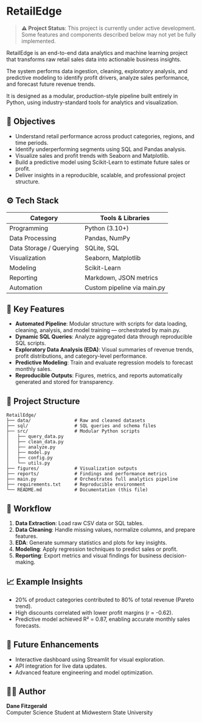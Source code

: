 # RetailEdge

> **⚠️ Project Status**: This project is currently under active development. Some features and components described below may not yet be fully implemented.

RetailEdge is an end-to-end data analytics and machine learning project that transforms raw retail sales data into actionable business insights.

The system performs data ingestion, cleaning, exploratory analysis, and predictive modeling to identify profit drivers, analyze sales performance, and forecast future revenue trends.

It is designed as a modular, production-style pipeline built entirely in Python, using industry-standard tools for analytics and visualization.

## 🎯 Objectives

- Understand retail performance across product categories, regions, and time periods.
- Identify underperforming segments using SQL and Pandas analysis.
- Visualize sales and profit trends with Seaborn and Matplotlib.
- Build a predictive model using Scikit-Learn to estimate future sales or profit.
- Deliver insights in a reproducible, scalable, and professional project structure.

## ⚙️ Tech Stack

| Category | Tools & Libraries |
|----------|-------------------|
| Programming | Python (3.10+) |
| Data Processing | Pandas, NumPy |
| Data Storage / Querying | SQLite, SQL |
| Visualization | Seaborn, Matplotlib |
| Modeling | Scikit-Learn |
| Reporting | Markdown, JSON metrics |
| Automation | Custom pipeline via main.py |

## 🧠 Key Features

- **Automated Pipeline**: Modular structure with scripts for data loading, cleaning, analysis, and model training — orchestrated by main.py.
- **Dynamic SQL Queries**: Analyze aggregated data through reproducible SQL scripts.
- **Exploratory Data Analysis (EDA)**: Visual summaries of revenue trends, profit distributions, and category-level performance.
- **Predictive Modeling**: Train and evaluate regression models to forecast monthly sales.
- **Reproducible Outputs**: Figures, metrics, and reports automatically generated and stored for transparency.

## 📂 Project Structure

```
RetailEdge/
├── data/                # Raw and cleaned datasets
├── sql/                 # SQL queries and schema files
├── src/                 # Modular Python scripts
│   ├── query_data.py
│   ├── clean_data.py
│   ├── analyze.py
│   ├── model.py
│   ├── config.py
│   └── utils.py
├── figures/             # Visualization outputs
├── reports/             # Findings and performance metrics
├── main.py              # Orchestrates full analytics pipeline
├── requirements.txt     # Reproducible environment
└── README.md            # Documentation (this file)
```

## 🚀 Workflow

1. **Data Extraction**: Load raw CSV data or SQL tables.
2. **Data Cleaning**: Handle missing values, normalize columns, and prepare features.
3. **EDA**: Generate summary statistics and plots for key insights.
4. **Modeling**: Apply regression techniques to predict sales or profit.
5. **Reporting**: Export metrics and visual findings for business decision-making.

## 📈 Example Insights

- 20% of product categories contributed to 80% of total revenue (Pareto trend).
- High discounts correlated with lower profit margins (r = -0.62).
- Predictive model achieved R² = 0.87, enabling accurate monthly sales forecasts.

## 🧰 Future Enhancements

- Interactive dashboard using Streamlit for visual exploration.
- API integration for live data updates.
- Advanced feature engineering and model optimization.

## 👨‍💻 Author

**Dane Fitzgerald**  
Computer Science Student at Midwestern State University
